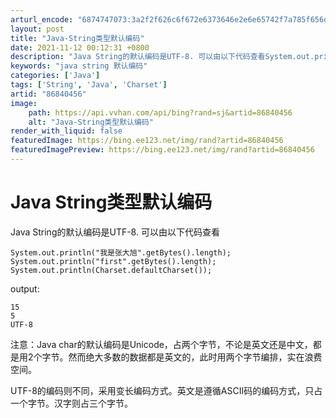 ```yaml
---
arturl_encode: "6874747073:3a2f2f626c6f672e6373646e2e6e65742f7a785f656d696c79:2f61727469636c652f64657461696c732f3836383430343536"
layout: post
title: "Java-String类型默认编码"
date: 2021-11-12 00:12:31 +0800
description: "Java String的默认编码是UTF-8. 可以由以下代码查看System.out.printl"
keywords: "java string 默认编码"
categories: ['Java']
tags: ['String', 'Java', 'Charset']
artid: "86840456"
image:
    path: https://api.vvhan.com/api/bing?rand=sj&artid=86840456
    alt: "Java-String类型默认编码"
render_with_liquid: false
featuredImage: https://bing.ee123.net/img/rand?artid=86840456
featuredImagePreview: https://bing.ee123.net/img/rand?artid=86840456
---
```


# Java String类型默认编码

Java String的默认编码是UTF-8. 可以由以下代码查看

```
System.out.println("我是张大旭".getBytes().length);
System.out.println("first".getBytes().length);
System.out.println(Charset.defaultCharset());
```

output:

```
15
5
UTF-8
```

注意：Java char的默认编码是Unicode，占两个字节，不论是英文还是中文，都是用2个字节。然而绝大多数的数据都是英文的，此时用两个字节编排，实在浪费空间。

UTF-8的编码则不同，采用变长编码方式。英文是遵循ASCII码的编码方式，只占一个字节。汉字则占三个字节。